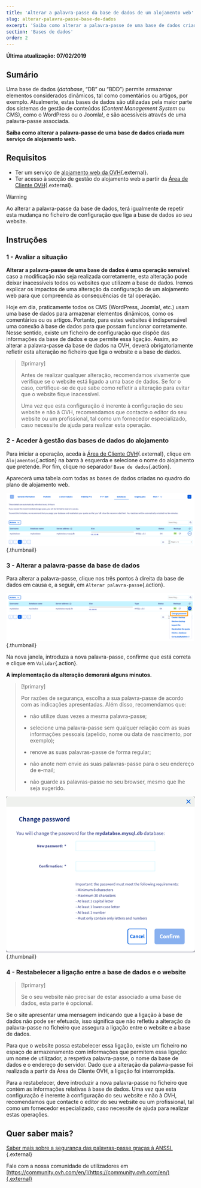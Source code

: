 ```yaml
---
title: 'Alterar a palavra-passe da base de dados de um alojamento web'
slug: alterar-palavra-passe-base-de-dados
excerpt: 'Saiba como alterar a palavra-passe de uma base de dados criada num serviço de alojamento web'
section: 'Bases de dados'
order: 2
---
```


**Última atualização: 07/02/2019**

## Sumário

Uma base de dados (*database*, “DB” ou “BDD”) permite armazenar elementos considerados dinâmicos, tal como comentários ou artigos, por exemplo. Atualmente, estas bases de dados são utilizadas pela maior parte dos sistemas de gestão de conteúdos (*Content Management System* ou CMS), como o WordPress ou o Joomla!, e são acessíveis através de uma palavra-passe associada.

**Saiba como alterar a palavra-passe de uma base de dados criada num serviço de alojamento web.**

## Requisitos

- Ter um serviço de [alojamento web da OVH](https://www.ovhcloud.com/pt/web-hosting/){.external}.
- Ter acesso à secção de gestão do alojamento web a partir da [Área de Cliente OVH](https://www.ovh.com/auth/?action=gotomanager&from=https://www.ovh.pt/&ovhSubsidiary=pt){.external}.

> [!warning]
>
> Ao alterar a palavra-passe da base de dados, terá igualmente de repetir esta mudança no ficheiro de configuração que liga a base de dados ao seu website.
>

## Instruções

### 1 - Avaliar a situação

**Alterar a palavra-passe de uma base de dados é uma operação sensível**: caso a modificação não seja realizada corretamente, esta alteração pode deixar inacessíveis todos os websites que utilizem a base de dados. Iremos explicar os impactos de uma alteração da configuração de um alojamento web para que compreenda as consequências de tal operação.

Hoje em dia, praticamente todos os CMS (WordPress, Joomla!, etc.) usam uma base de dados para armazenar elementos dinâmicos, como os comentários ou os artigos. Portanto, para estes websites é indispensável uma conexão à base de dados para que possam funcionar corretamente. Nesse sentido, existe um ficheiro de configuração que dispõe das informações da base de dados e que permite essa ligação. Assim, ao alterar a palavra-passe da base de dados na OVH, deverá obrigatoriamente refletir esta alteração no ficheiro que liga o website e a base de dados.

> [!primary]
>
> Antes de realizar qualquer alteração, recomendamos vivamente que verifique se o website está ligado a uma base de dados. Se for o caso, certifique-se de que sabe como refletir a alteração para evitar que o website fique inacessível.
>
> Uma vez que esta configuração é inerente à configuração do seu website e não à OVH, recomendamos que contacte o editor do seu website ou um profissional, tal como um fornecedor especializado, caso necessite de ajuda para realizar esta operação.
>

### 2 - Aceder à gestão das bases de dados do alojamento

Para iniciar a operação, aceda à [Área de Cliente OVH](https://www.ovh.com/auth/?action=gotomanager&from=https://www.ovh.pt/&ovhSubsidiary=pt){.external}, clique em `Alojamentos`{.action} na barra à esquerda e selecione o nome do alojamento que pretende. Por fim, clique no separador `Base de dados`{.action}.

Aparecerá uma tabela com todas as bases de dados criadas no quadro do plano de alojamento web.

![databasepassword](images/database-password-step1.png){.thumbnail}

### 3 - Alterar a palavra-passe da base de dados

Para alterar a palavra-passe, clique nos três pontos à direita da base de dados em causa e, a seguir, em `Alterar palavra-passe`{.action}.

![databasepassword](images/database-password-step2.png){.thumbnail}

Na nova janela, introduza a nova palavra-passe, confirme que está correta e clique em `Validar`{.action}.

**A implementação da alteração demorará alguns minutos.**

> [!primary]
>
> Por razões de segurança, escolha a sua palavra-passe de acordo com as indicações apresentadas. Além disso, recomendamos que:
>
> - não utilize duas vezes a mesma palavra-passe;
>
> - selecione uma palavra-passe sem qualquer relação com as suas informações pessoais (apelido, nome ou data de nascimento, por exemplo);
>
> - renove as suas palavras-passe de forma regular;
>
> - não anote nem envie as suas palavras-passe para o seu endereço de e-mail;
>
> - não guarde as palavras-passe no seu browser, mesmo que lhe seja sugerido.
>

![databasepassword](images/database-password-step3.png){.thumbnail}

### 4 - Restabelecer a ligação entre a base de dados e o website

> [!primary]
>
> Se o seu website não precisar de estar associado a uma base de dados, esta parte é opcional.
>

Se o site apresentar uma mensagem indicando que a ligação à base de dados não pode ser efetuada, isso significa que não refletiu a alteração da palavra-passe no ficheiro que assegura a ligação entre o website e a base de dados.

Para que o website possa estabelecer essa ligação, existe um ficheiro no espaço de armazenamento com informações que permitem essa ligação: um nome de utilizador, a respetiva palavra-passe, o nome da base de dados e o endereço do servidor. Dado que a alteração da palavra-passe foi realizada a partir da Área de Cliente OVH, a ligação foi interrompida.

Para a restabelecer, deve introduzir a nova palavra-passe no ficheiro que contém as informações relativas à base de dados. Uma vez que esta configuração é inerente à configuração do seu website e não à OVH, recomendamos que contacte o editor do seu website ou um profissional, tal como um fornecedor especializado, caso necessite de ajuda para realizar estas operações.

## Quer saber mais?

[Saber mais sobre a segurança das palavras-passe graças à ANSSI.](https://www.ssi.gouv.fr/en/){.external}

Fale com a nossa comunidade de utilizadores em [https://community.ovh.com/en/](https://community.ovh.com/en/){.external}
